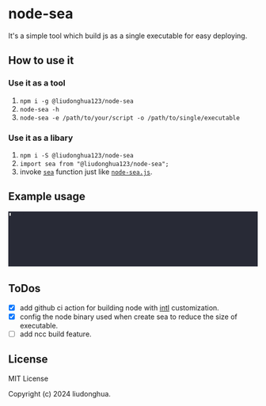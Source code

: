 # node-sea

It's a simple tool which build js as a single executable for easy deploying.

## How to use it

### Use it as a tool

1. `npm i -g @liudonghua123/node-sea`
2. `node-sea -h`
3. `node-sea -e /path/to/your/script -o /path/to/single/executable`

### Use it as a libary

1. `npm i -S @liudonghua123/node-sea`
2. `import sea from "@liudonghua123/node-sea";`
3. invoke [`sea`](https://github.com/liudonghua123/node-sea/blob/main/lib/index.js) function just like [`node-sea.js`](https://github.com/liudonghua123/node-sea/blob/main/bin/node-sea.js).

## Example usage

[![asciicast](./demo.gif)](https://asciinema.org/a/667221)

## ToDos

- [x] add github ci action for building node with [intl](https://nodejs.org/api/intl.html) customization.
- [x] config the node binary used when create sea to reduce the size of executable.
- [ ] add ncc build feature.

## License

MIT License

Copyright (c) 2024 liudonghua.

